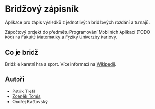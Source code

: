 # Bridžový zápisník 

Aplikace pro zápis výsledků z jednotlivých bridžových rozdání a turnajů.

Zápočtový projekt do předmětu Programování Mobilních Aplikací (TODO kód) na Fakultě [Matematiky a Fyziky Univerzity Karlovy](https://mff.cuni.cz).

## Co je bridž

Bridž je karetní hra a sport. Více informací na [Wikipedii](https://cs.wikipedia.org/wiki/Brid%C5%BE).

## Autoři

- Patrik Trefil
- [Zdeněk Tomis](https://zdenektomis.eu)
- Ondřej Kaštovský